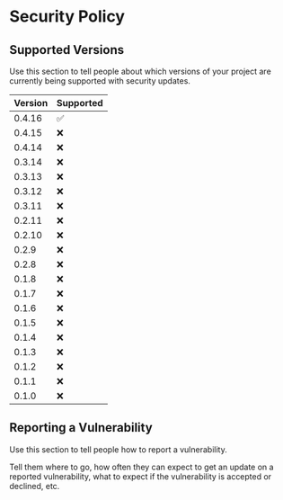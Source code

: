# Security Policy

## Supported Versions

Use this section to tell people about which versions of your project are
currently being supported with security updates.

| Version | Supported          |
| ------- | ------------------ |
| 0.4.16  | :white_check_mark: |
| 0.4.15  | :x:                |
| 0.4.14  | :x:                |
| 0.3.14  | :x:                |
| 0.3.13  | :x:                |
| 0.3.12  | :x:                |
| 0.3.11  | :x:                |
| 0.2.11  | :x:                |
| 0.2.10  | :x:                |
| 0.2.9   | :x:                |
| 0.2.8   | :x:                |
| 0.1.8   | :x:                |
| 0.1.7   | :x:                |
| 0.1.6   | :x:                |
| 0.1.5   | :x:                |
| 0.1.4   | :x:                |
| 0.1.3   | :x:                |
| 0.1.2   | :x:                |
| 0.1.1   | :x:                |
| 0.1.0   | :x:                |

## Reporting a Vulnerability

Use this section to tell people how to report a vulnerability.

Tell them where to go, how often they can expect to get an update on a
reported vulnerability, what to expect if the vulnerability is accepted or
declined, etc.
